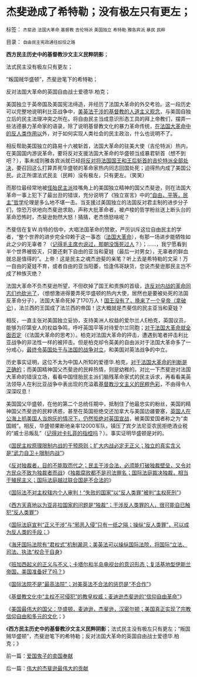 # 杰斐逊成了希特勒；没有极左只有更左；

标签： `杰斐逊` `法国大革命` `基督教` `吉伦特派` `美国独立` `希特勒` `雅各宾派` `暴民` `民粹` 

目录： `自由民主宪政通往奴役之路`

**西方民主历史中的基督教沙文主义民粹阴影**；

法式民主没有极左只有更左；

“叛国贼华盛顿”，杰斐逊笔下的希特勒；

反对法国大革命的英国自由战士爱德华.柏克；

美国独立于英帝国及美国宪法缔造，并经历了法国大革命的外交考验。这一段历史可以完整地说明利比亚战争中，[美英法干涉的基督教的人道主义观念](../../../2011/3/23/西方传统文化的愚昧落后.md)，与美国自独立后的民主法理冲突之所在。将自由民主当成意识形态工具的拜上帝教们，摆弄一些法德暴力革命家的语录，除了说明基督教文化的暴力革命传统，[在法国大革命中的反人类作用以](../../../2011/3/12/法国大革命是社会主义民粹运动.md)外，对于如何实现人类社会的民主政治，什么也说明不了。

相反帮助美国独立的路易十六被斩首，法国大革命的驻美大使（吉伦特派）热内，在美国国内游说革命，要将反对支援法国大革命的华盛顿当成暴君斩首（想不到吧？），事未成则雅各宾派就已经[将反对将法国国王和王后斩首的吉伦特派全部处决](http://darthvad.blog.sohu.com/136672979.html)，要召回这么打算弄死华盛顿的革命家热内同志回国处死；迫得热内成了美国公民。此正所谓法式民主（民粹）没有极左，只有更左。（笑笑）

而那位最经常地被[怪胎民主派](../../../2010/12/28/美国的成功很可能是偶然事件.md)挂嘴角上的美国独立精神的国父杰斐逊，则在法国大革命一事上犯下了最出丑的错误，充分说明了《独立宣言》中的[“自由，平等，民主”哲学](../../../2010/3/18/“自由平等”同样是极权主义的有效工具！.md)伦理是多么地不堪一击。当支援过美国独立的法国反对君主制的进步分子们，惊恐万状地向杰斐逊求助，声称大批革命者，被卢梭的哲学粉丝送上断头台的革命恐怖时，杰斐逊勃然大怒！猜猜，老杰愤怒啥呢？

杰斐信在复W.肖特的信中，大唱法国革命的赞歌，严厉训斥这位自由民主的学者，“整个世界的进步完全仰赖于这一事态（[法国大革命](../../../2011/3/12/法国大革命是社会主义民粹运动.md)），有那一场进步能牺牲如此之少的无辜者？（[记得毛主席也说过，那朝没饿死过人](../../../2010/5/17/袁腾飞绝没有人身攻击却遭毛派人身攻击.md)？）；……，我宁愿看到半个世界被毁灭，只要还剩下自由的亚当和夏娃（最后一对男女），无辜者的鲜血就总是值得的”。上帝！这是民主之魂杰逊斐的亲笔？听上去是希特勒的文采！万一自由的夏娃不育，或者自由的亚当阳萎，恰逢伟哥缺货，您说杰斐逊那民主岂不成了种族灭绝？

法国大革命不负杰斐逊所望，不但砍掉了国王和贵族的首级，[连反对内战的革命同志们也砍光了](../../../2011/4/16/国民主权原理限制内战的干预原则.md)，（想想激进得要弄死华盛顿的热内大使，居然也是要被处死的法国反革命分子），法国大革命死掉了170万人！[国王没有了，换来了一个皇帝（拿破仑](../../../2011/1/18/欲求无私大帝，将获一代老千.md)），法兰西的王国成了法兰西的帝国！这大概就是杰斐信的民主亚当和夏娃？

相反，一直主张对美国独立妥协，支持美洲人权益的爱尔兰人E柏克，英国议员，能够为印第安人的权益争鸣，呼吁英国平等对待爱尔兰同胞；[对于法国大革命就全面否定](../../../2011/3/11/被民粹运动阻断的资本主义进程.md)（《法国大革命的思考》）。柏克对法国大革命的抨击，遭遇到笔者抨击利比亚战争的非法性一样的被抨击。但是柏克却令英美的自由派对于法国大革命多了一分戒心，[最终令英国处于与法国的战争对立](../../../2011/3/11/为什么英国是法国大革命的死敌？.md)，和美国对英法战争的中立。

历史事实证明，这位不太为中国人所知的爱德华.柏克，[对于法国大革命的判断是正确的](../../../2010/8/16/“自已作主了”！这就是民主！.md)；而美国精神国父杰斐逊的民粹热情，则是幼稚的。对比一下杰斐逊对法国大革命的错误立场，看看中国怪胎民主派们脑残革命家式的民主诉求，再看看美英法领导人在利比亚战争中表出现的充溢着[基督教沙文主义的民粹色彩](../../../2011/4/9/“最不理智的战争”&nbsp;利比亚人权民主没啥关系.md)，不由得令人深深叹息！

美国国父华盛顿，在他的第二个总统任期中，抵制住了他最忠实的粉丝，美国的精神国父杰斐逊的民粹诱惑，甚至在英国拒绝交还加拿大与美国边疆要塞，[英国人在公海上抓美国人当炮灰的情况下，仍然拒绝对英国宣战](../../../2011/3/15/美国的农民工和户籍制度和印第安人.md)，被美国爱国者称之为“卖国贼”。相反，华盛顿果断地亲率12000军队，镇压了宾夕法尼亚农民拒绝酒业税的“威士忌叛乱”（[记得对卡扎菲的指控吗](../../../2011/4/14/即使是对敌人也应该客观公正.md)？）。事实证明华盛顿是对的。

《[国民主权原理限制内战的干预原则；扩大内战必定无正义；独立的真实含义是“武力自卫＋限制内战”](../../../2011/4/16/国民主权原理限制内战的干预原则.md)》

《[反对独裁者，目的不能取而代之；民主干涉合法，必须能打破独裁壁垒，又令对方民众不致为独裁者而战](../../../2011/4/16/反对独裁者，不能取而代之.md)》《[独裁腐败都不是司法罪名；国际法庭裁决独裁，相当于殖民主义；国际法庭越过联合国是不合法的](../../../2011/4/17/独裁腐败都不是司法罪名.md)》

《[国际法不对主权辖内个人审判！“失败的国家”以“反人类罪”被判“主权死刑”](../../../2011/4/17/国际法不审判个人“反人类罪”和失败的国家.md)》

《[西方天真地以为亚非拉国家的问题是“独裁”；干涉反人类罪的人，很可能自已触犯“反人类罪”](../../../2011/4/17/西方以为亚非拉的问题是“独裁”.md)》

《[国际法庭宣判“正义干涉”与“邪恶入侵”只有一纸之隔；操纵“反人类罪”，可以成为反人类的手段；](../../../2011/4/18/操纵“反人类罪”可以成为反人类的手段.md)》

《[海牙国际法院有“君权式”机制漏洞；美英法可以操纵国际法院，将国际“立法、司法、执法”权合于自身](../../../2011/4/18/操纵海牙国际法院可有“君权”漏洞.md)》

《[班加西起义的正义与不义；卡塔尔和半岛电视台的意识形态；复活基地型伊斯兰帝国，美国准备好了吗？](../../../2011/4/18/“阿拉伯人内政”和伊斯兰帝国.md)》

《[国际法院不是“最高法院”；对美英法不合法的惩罚是“不合作”](../../../2011/4/19/国际法院不是“最高法院”.md)》

《[基督教文化中“主权不可侵犯”的教皇权威；麦迪逊杰斐逊的“信仰自由革命”](../../../2011/4/19/麦迪逊杰菲逊缔造真正的宗教信仰自由.md)》

《[美国最伟大的国父：华盛顿，麦迪逊，杰斐逊，汉密尔顿；美国真正实现了宗教信仰自由和多元的文化](../../../2011/4/19/美国国父华盛顿，麦迪逊，杰斐逊，汉密尔顿.md)；》

《**西方民主历史中的基督教沙文主义民粹阴影**；法式民主没有极左只有更左；“叛国贼华盛顿”，杰斐逊笔下的希特勒；反对法国大革命的英国自由战士爱德华.柏克；》

前一篇：[爱国鬼子的卖国奉献](../../../2011/4/20/爱国鬼子的卖国奉献.md)

后一篇：[伟大的杰斐逊最伟大的贡献](../../../2011/4/20/伟大的杰斐逊最伟大的贡献.md)